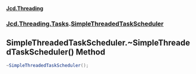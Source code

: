 #### [Jcd.Threading](index.md 'index')
### [Jcd.Threading.Tasks](Jcd.Threading.Tasks.md 'Jcd.Threading.Tasks').[SimpleThreadedTaskScheduler](SimpleThreadedTaskScheduler.md 'Jcd.Threading.Tasks.SimpleThreadedTaskScheduler')

## SimpleThreadedTaskScheduler.~SimpleThreadedTaskScheduler() Method

```csharp
~SimpleThreadedTaskScheduler();
```